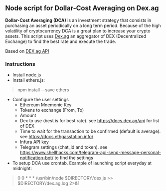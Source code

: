## Node script for Dollar-Cost Averaging on Dex.ag

**Dollar-Cost Averaging (DCA)** is an investment strategy that consists in purchasing an asset periodically on a long term period. Because of the high volatility of cryptocurrency DCA is a great plan to increase your crypto assets.
This script uses [Dex.ag](https://dex.ag) an aggregator of DEX (Decentralized Exchange) to find the best rate and execute the trade.

Based on [DEX.ag API](https://docs.dex.ag/api)

### Instructions
* Install node.js
* Install ethers.js:
> npm install --save ethers
* Configure the user settings
  * Ethereum Mnemonic Key
  * Tokens to exchange (From, To)
  * Amount
  * Dex to use (best is for best rate). see https://docs.dex.ag/api for list of DEX
  * Time to wait for the transaction to be confirmed (default is average). see https://docs.ethgasstation.info/
  * Infura API key
  * Telegram settings (chat_id and token). see https://www.shellhacks.com/telegram-api-send-message-personal-notification-bot/ to find the settings
* To setup DCA use crontab. Example of launching script everyday at midnight:
> 0 0 * * * /usr/bin/node $DIRECTORY/dex.js >> $DIRECTORY/dex.ag.log 2>&1

